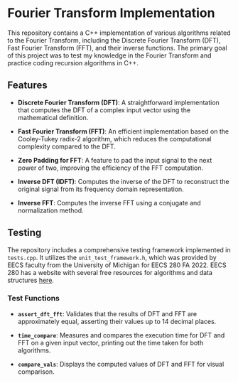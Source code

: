 # Fourier Transform Implementation

This repository contains a C++ implementation of various algorithms related to the Fourier Transform, including the Discrete Fourier Transform (DFT), Fast Fourier Transform (FFT), and their inverse functions. The primary goal of this project was to test my knowledge in the Fourier Transform and practice coding recursion algorithms in C++.

## Features

- **Discrete Fourier Transform (DFT)**: A straightforward implementation that computes the DFT of a complex input vector using the mathematical definition.
  
- **Fast Fourier Transform (FFT)**: An efficient implementation based on the Cooley-Tukey radix-2 algorithm, which reduces the computational complexity compared to the DFT.
  
- **Zero Padding for FFT**: A feature to pad the input signal to the next power of two, improving the efficiency of the FFT computation.
  
- **Inverse DFT (IDFT)**: Computes the inverse of the DFT to reconstruct the original signal from its frequency domain representation.

- **Inverse FFT**: Computes the inverse FFT using a conjugate and normalization method.

## Testing

The repository includes a comprehensive testing framework implemented in `tests.cpp`. It utilizes the `unit_test_framework.h`, which was provided by EECS faculty from the University of Michigan for EECS 280 FA 2022. EECS 280 has a website with several free resources for algorithms and data structures [here](https://eecs280.org/).

### Test Functions

- **`assert_dft_fft`**: Validates that the results of DFT and FFT are approximately equal, asserting their values up to 14 decimal places.

- **`time_compare`**: Measures and compares the execution time for DFT and FFT on a given input vector, printing out the time taken for both algorithms.

- **`compare_vals`**: Displays the computed values of DFT and FFT for visual comparison.

